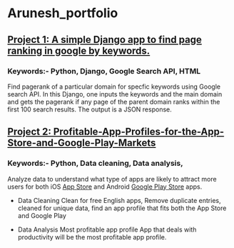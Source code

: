 # Arunesh_portfolio

## [Project 1: A simple Django app to find page ranking in google by keywords.](https://github.com/aruneshroy91/django-pagerank)

### Keywords:- Python, Django, Google Search API, HTML

Find pagerank of a particular domain for specfic keywords using Google search API. In this Django, one inputs the keywords and the main domain and gets the pagerank if any page of the parent domain ranks within the first 100 search results. The output is a JSON response.    

## [Project 2: Profitable-App-Profiles-for-the-App-Store-and-Google-Play-Markets](https://github.com/aruneshroy91/Profitable-App-Profiles-for-the-App-Store-and-Google-Play-Markets)

### Keywords:- Python, Data cleaning, Data analysis,

Analyze data to understand what type of apps are likely to attract more users for both iOS [App Store](https://www.kaggle.com/ramamet4/app-store-apple-data-set-10k-apps) and Android [Google Play Store](https://www.kaggle.com/lava18/google-play-store-apps) apps.

* Data Cleaning
Clean for free English apps, Remove duplicate entries, cleaned for unique data, find an app profile that fits both the App Store and Google Play

* Data Analysis Most profitable app profile
App that deals with productivity will be the most profitable app profile.
